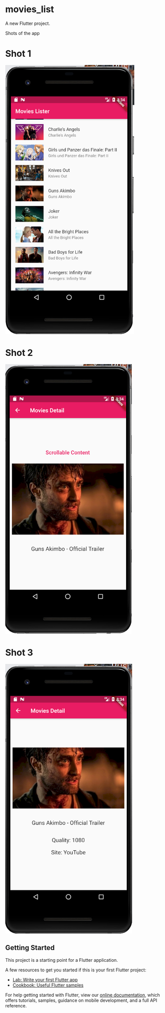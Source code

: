 # movies_list

A new Flutter project.

Shots of the app
# Shot 1
![](images/movie1.png)
# Shot 2
![](images/movie2.png)
# Shot 3
![](images/movie3.png)



## Getting Started

This project is a starting point for a Flutter application.

A few resources to get you started if this is your first Flutter project:

- [Lab: Write your first Flutter app](https://flutter.dev/docs/get-started/codelab)
- [Cookbook: Useful Flutter samples](https://flutter.dev/docs/cookbook)

For help getting started with Flutter, view our
[online documentation](https://flutter.dev/docs), which offers tutorials,
samples, guidance on mobile development, and a full API reference.
